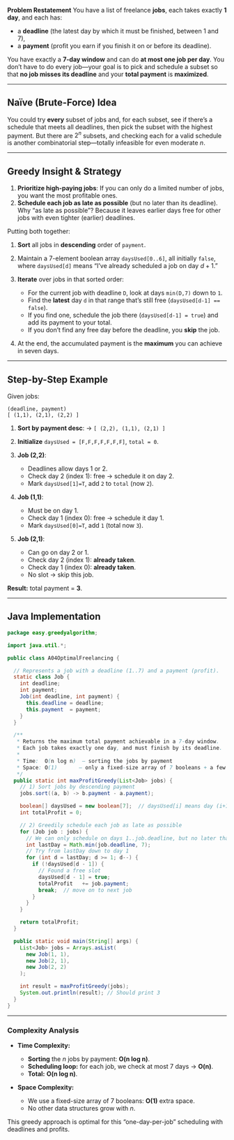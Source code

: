 **Problem Restatement**
You have a list of freelance **jobs**, each takes exactly **1 day**, and each has:

* a **deadline** (the latest day by which it must be finished, between 1 and 7),
* a **payment** (profit you earn if you finish it on or before its deadline).

You have exactly a **7-day window** and can do **at most one job per day**. You don’t have to do every job—your goal is to pick and schedule a subset so that **no job misses its deadline** and your **total payment** is **maximized**.

---

## Naïve (Brute-Force) Idea

You could try **every** subset of jobs and, for each subset, see if there’s a schedule that meets all deadlines, then pick the subset with the highest payment. But there are $2^n$ subsets, and checking each for a valid schedule is another combinatorial step—totally infeasible for even moderate $n$.

---

## Greedy Insight & Strategy

1. **Prioritize high-paying jobs**: If you can only do a limited number of jobs, you want the most profitable ones.
2. **Schedule each job as late as possible** (but no later than its deadline). Why “as late as possible”? Because it leaves earlier days free for other jobs with even tighter (earlier) deadlines.

Putting both together:

1. **Sort** all jobs in **descending** order of `payment`.
2. Maintain a 7-element boolean array `daysUsed[0..6]`, all initially `false`, where `daysUsed[d]` means “I’ve already scheduled a job on day $d+1$.”
3. **Iterate** over jobs in that sorted order:

   * For the current job with deadline `D`, look at days `min(D,7)` down to `1`.
   * Find the **latest** day `d` in that range that’s still free (`daysUsed[d-1] == false`).
   * If you find one, schedule the job there (`daysUsed[d-1] = true`) and add its payment to your total.
   * If you don’t find any free day before the deadline, you **skip** the job.
4. At the end, the accumulated payment is the **maximum** you can achieve in seven days.

---

## Step-by-Step Example

Given jobs:

```
(deadline, payment)
[ (1,1), (2,1), (2,2) ]
```

1. **Sort by payment desc**:
   → `[ (2,2), (1,1), (2,1) ]`

2. **Initialize** `daysUsed = [F,F,F,F,F,F,F]`, `total = 0`.

3. **Job (2,2)**:

   * Deadlines allow days 1 or 2.
   * Check day 2 (index 1): free → schedule it on day 2.
   * Mark `daysUsed[1]=T`, add `2` to `total` (now `2`).

4. **Job (1,1)**:

   * Must be on day 1.
   * Check day 1 (index 0): free → schedule it day 1.
   * Mark `daysUsed[0]=T`, add `1` (total now `3`).

5. **Job (2,1)**:

   * Can go on day 2 or 1.
   * Check day 2 (index 1): **already taken**.
   * Check day 1 (index 0): **already taken**.
   * No slot → skip this job.

**Result:** total payment = **3**.

---

## Java Implementation

```java
package easy.greedyalgorithm;

import java.util.*;

public class A04OptimalFreelancing {

  // Represents a job with a deadline (1..7) and a payment (profit).
  static class Job {
    int deadline;
    int payment;
    Job(int deadline, int payment) {
      this.deadline = deadline;
      this.payment  = payment;
    }
  }

  /**
   * Returns the maximum total payment achievable in a 7-day window.
   * Each job takes exactly one day, and must finish by its deadline.
   *
   * Time:  O(n log n)  — sorting the jobs by payment
   * Space: O(1)       — only a fixed-size array of 7 booleans + a few variables
   */
  public static int maxProfitGreedy(List<Job> jobs) {
    // 1) Sort jobs by descending payment
    jobs.sort((a, b) -> b.payment - a.payment);

    boolean[] daysUsed = new boolean[7];  // daysUsed[i] means day (i+1) is occupied
    int totalProfit = 0;

    // 2) Greedily schedule each job as late as possible
    for (Job job : jobs) {
      // We can only schedule on days 1..job.deadline, but no later than day 7
      int lastDay = Math.min(job.deadline, 7);
      // Try from lastDay down to day 1
      for (int d = lastDay; d >= 1; d--) {
        if (!daysUsed[d - 1]) {
          // Found a free slot
          daysUsed[d - 1] = true;
          totalProfit   += job.payment;
          break;  // move on to next job
        }
      }
    }

    return totalProfit;
  }

  public static void main(String[] args) {
    List<Job> jobs = Arrays.asList(
      new Job(1, 1),
      new Job(2, 1),
      new Job(2, 2)
    );

    int result = maxProfitGreedy(jobs);
    System.out.println(result); // Should print 3
  }
}
```

---

### Complexity Analysis

* **Time Complexity:**

  * **Sorting** the $n$ jobs by payment: **O(n log n)**.
  * **Scheduling loop:** for each job, we check at most 7 days → **O(n)**.
  * **Total:** **O(n log n)**.

* **Space Complexity:**

  * We use a fixed-size array of 7 booleans: **O(1)** extra space.
  * No other data structures grow with $n$.

This greedy approach is optimal for this “one-day-per-job” scheduling with deadlines and profits.
